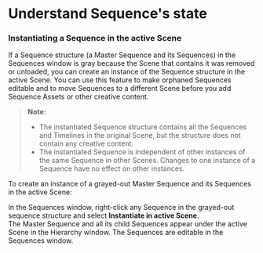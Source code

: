 # Understand Sequence's state

### Instantiating a Sequence in the active Scene

If a Sequence structure (a Master Sequence and its Sequences) in the Sequences window is gray because the Scene that contains it was removed or unloaded, you can create an instance of the Sequence structure in the active Scene. You can use this feature to make orphaned Sequences editable and to move Sequences to a different Scene before you add Sequence Assets or other creative content.

>**Note:**
>* The instantiated Sequence structure contains all the Sequences and Timelines in the original Scene, but the structure does not contain any creative content.
>* The instantiated Sequence is independent of other instances of the same Sequence in other Scenes. Changes to one instance of a Sequence have no effect on other instances.

To create an instance of a grayed-out Master Sequence and its Sequences in the active Scene:

In the Sequences window, right-click any Sequence in the grayed-out sequence structure and select **Instantiate in active Scene**. <br />
The Master Sequence and all its child Sequences appear under the active Scene in the Hierarchy window. The Sequences are editable in the Sequences window.
